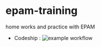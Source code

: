 # epam-training
home works and practice with EPAM

* Codeship :  ![example workflow](https://github.com/sabiralievich/DTJavaschool/actions/workflows/maven.yml/badge.svg)
